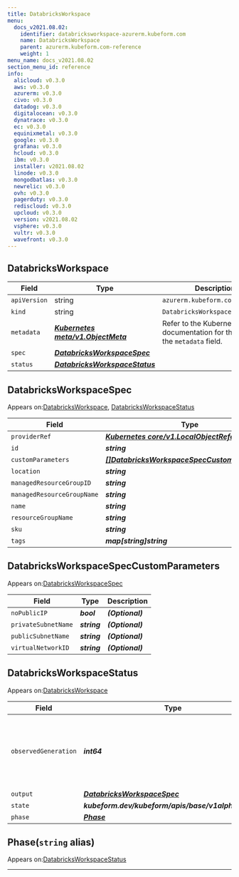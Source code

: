 ```yaml
---
title: DatabricksWorkspace
menu:
  docs_v2021.08.02:
    identifier: databricksworkspace-azurerm.kubeform.com
    name: DatabricksWorkspace
    parent: azurerm.kubeform.com-reference
    weight: 1
menu_name: docs_v2021.08.02
section_menu_id: reference
info:
  alicloud: v0.3.0
  aws: v0.3.0
  azurerm: v0.3.0
  civo: v0.3.0
  datadog: v0.3.0
  digitalocean: v0.3.0
  dynatrace: v0.3.0
  ec: v0.3.0
  equinixmetal: v0.3.0
  google: v0.3.0
  grafana: v0.3.0
  hcloud: v0.3.0
  ibm: v0.3.0
  installer: v2021.08.02
  linode: v0.3.0
  mongodbatlas: v0.3.0
  newrelic: v0.3.0
  ovh: v0.3.0
  pagerduty: v0.3.0
  rediscloud: v0.3.0
  upcloud: v0.3.0
  version: v2021.08.02
  vsphere: v0.3.0
  vultr: v0.3.0
  wavefront: v0.3.0
---
```


## DatabricksWorkspace
| Field | Type | Description |
| ------ | ----- | ----------- |
| `apiVersion` | string | `azurerm.kubeform.com/v1alpha1` |
|    `kind` | string | `DatabricksWorkspace` |
| `metadata` | ***[Kubernetes meta/v1.ObjectMeta](https://v1-18.docs.kubernetes.io/docs/reference/generated/kubernetes-api/v1.18/#objectmeta-v1-meta)***|Refer to the Kubernetes API documentation for the fields of the `metadata` field.|
| `spec` | ***[DatabricksWorkspaceSpec](#databricksworkspacespec)***||
| `status` | ***[DatabricksWorkspaceStatus](#databricksworkspacestatus)***||
## DatabricksWorkspaceSpec

Appears on:[DatabricksWorkspace](#databricksworkspace), [DatabricksWorkspaceStatus](#databricksworkspacestatus)

| Field | Type | Description |
| ------ | ----- | ----------- |
| `providerRef` | ***[Kubernetes core/v1.LocalObjectReference](https://v1-18.docs.kubernetes.io/docs/reference/generated/kubernetes-api/v1.18/#localobjectreference-v1-core)***||
| `id` | ***string***||
| `customParameters` | ***[[]DatabricksWorkspaceSpecCustomParameters](#databricksworkspacespeccustomparameters)***| ***(Optional)*** |
| `location` | ***string***||
| `managedResourceGroupID` | ***string***| ***(Optional)*** |
| `managedResourceGroupName` | ***string***| ***(Optional)*** |
| `name` | ***string***||
| `resourceGroupName` | ***string***||
| `sku` | ***string***||
| `tags` | ***map[string]string***| ***(Optional)*** |
## DatabricksWorkspaceSpecCustomParameters

Appears on:[DatabricksWorkspaceSpec](#databricksworkspacespec)

| Field | Type | Description |
| ------ | ----- | ----------- |
| `noPublicIP` | ***bool***| ***(Optional)*** |
| `privateSubnetName` | ***string***| ***(Optional)*** |
| `publicSubnetName` | ***string***| ***(Optional)*** |
| `virtualNetworkID` | ***string***| ***(Optional)*** |
## DatabricksWorkspaceStatus

Appears on:[DatabricksWorkspace](#databricksworkspace)

| Field | Type | Description |
| ------ | ----- | ----------- |
| `observedGeneration` | ***int64***| ***(Optional)*** Resource generation, which is updated on mutation by the API Server.|
| `output` | ***[DatabricksWorkspaceSpec](#databricksworkspacespec)***| ***(Optional)*** |
| `state` | ***kubeform.dev/kubeform/apis/base/v1alpha1.State***| ***(Optional)*** |
| `phase` | ***[Phase](#phase)***| ***(Optional)*** |
## Phase(`string` alias)

Appears on:[DatabricksWorkspaceStatus](#databricksworkspacestatus)

---
